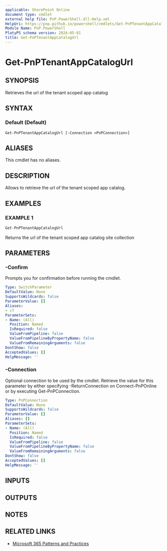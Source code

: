 ```yaml
---
applicable: SharePoint Online
document type: cmdlet
external help file: PnP.PowerShell.dll-Help.xml
HelpUri: https://pnp.github.io/powershell/cmdlets/Get-PnPTenantAppCatalogUrl.html
Module Name: PnP.PowerShell
PlatyPS schema version: 2024-05-01
title: Get-PnPTenantAppCatalogUrl
---
```


# Get-PnPTenantAppCatalogUrl

## SYNOPSIS

Retrieves the url of the tenant scoped app catalog

## SYNTAX

### Default (Default)

```
Get-PnPTenantAppCatalogUrl [-Connection <PnPConnection>]
```

## ALIASES

This cmdlet has no aliases.

## DESCRIPTION

Allows to retrieve the url of the tenant scoped app catalog.

## EXAMPLES

### EXAMPLE 1

```powershell
Get-PnPTenantAppCatalogUrl
```

Returns the url of the tenant scoped app catalog site collection

## PARAMETERS

### -Confirm

Prompts you for confirmation before running the cmdlet.

```yaml
Type: SwitchParameter
DefaultValue: None
SupportsWildcards: false
ParameterValue: []
Aliases:
- cf
ParameterSets:
- Name: (All)
  Position: Named
  IsRequired: false
  ValueFromPipeline: false
  ValueFromPipelineByPropertyName: false
  ValueFromRemainingArguments: false
DontShow: false
AcceptedValues: []
HelpMessage: ''
```

### -Connection

Optional connection to be used by the cmdlet. Retrieve the value for this parameter by either specifying -ReturnConnection on Connect-PnPOnline or by executing Get-PnPConnection.

```yaml
Type: PnPConnection
DefaultValue: None
SupportsWildcards: false
ParameterValue: []
Aliases: []
ParameterSets:
- Name: (All)
  Position: Named
  IsRequired: false
  ValueFromPipeline: false
  ValueFromPipelineByPropertyName: false
  ValueFromRemainingArguments: false
DontShow: false
AcceptedValues: []
HelpMessage: ''
```

## INPUTS

## OUTPUTS

## NOTES

## RELATED LINKS

- [Microsoft 365 Patterns and Practices](https://aka.ms/m365pnp)
